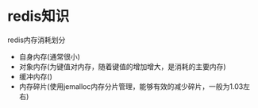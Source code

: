 # redis知识

redis内存消耗划分

+ 自身内存(通常很小)
+ 对象内存(为键值对内存，随着键值的增加增大，是消耗的主要内存)
+ 缓冲内存()
+ 内存碎片(使用jemalloc内存分片管理，能够有效的减少碎片，一般为1.03左右)


